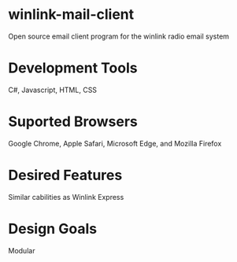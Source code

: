 # winlink-mail-client
Open source email client program for the winlink radio email system

# Development Tools
C#, Javascript, HTML, CSS

# Suported Browsers
Google Chrome, Apple Safari, Microsoft Edge, and Mozilla Firefox

# Desired Features
Similar cabilities as Winlink Express


# Design Goals
Modular
